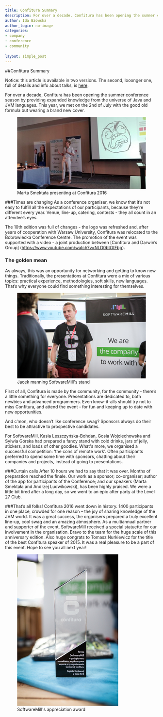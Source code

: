 ```yaml
---
title: Confitura Summary
description: For over a decade, Confitura has been opening the summer conference season by providing expanded knowledge from the universe of Java and JVM languages.
author: Ida Bzowska
author_login: no-image
categories:
- company
- conference
- community

layout: simple_post
---
```


##Confitura Summary

Notice: this article is available in two versions. The second, looonger one, full of details and info about talks, is [here](http://softwaremill.com/downloads/ConfituraSummary.pdf).

For over a decade, Confitura has been opening the summer conference season by providing expanded knowledge from the universe of Java and JVM languages. This year, we met on the 2nd of July with the good old formula but wearing a brand new cover.

<figure class="illustration">
    <img src="/img/uploads/2016/08/confitura_2016_marta_smektala_ux.jpg">
    <figcaption>Marta Smektała presenting at Confitura 2016</figcaption>
</figure>

###Times are changing
As a conference organiser, we know that it’s not easy to fulfill all the expectations of our participants, because they’re different every year. Venue, line-up, catering, contests - they all count in an attendee’s eyes.

The 10th edition was full of changes - the logo was refreshed and, after years of cooperation with Warsaw University, Confitura was relocated to the Bobrowiecka Conference Centre. The promotion of the event was supported with a video - a joint production between [Confitura and Darwin’s Group] (https://www.youtube.com/watch?v=NLD0btOtFbg). 

### The golden mean
As always, this was an opportunity for networking and getting to know new things. Traditionally, the presentations at Confitura were a mix of various topics: practical experience, methodologies, soft skills, new languages. That’s why everyone could find something interesting for themselves.

<figure class="illustration">
    <img src="/img/uploads/2016/08/confitura_2016_jacek_at_sml_stand.jpg">
    <figcaption>Jacek manning SoftwareMill's stand</figcaption>
</figure>

First of all, Confitura is made by the community, for the community - there’s a little something for everyone. Presentations are dedicated to, both newbies and advanced programmers. Even know-it-alls should try not to miss Confitura, and attend the event - for fun and keeping up to date with new opportunities. 

And c’mon, who doesn’t like conference swag? Sponsors always do their best to be attractive to prospective candidates.

For SoftwareMill, Kasia Leszczyńska-Bohdan, Gosia Wojciechowska and Sylwia Górska had prepared a fancy stand with cold drinks, jars of jelly, stickers, and loads of other goodies. What's more, we organised a successful competition: ‘the cons of remote work’. Often participants preferred to spend some time with sponsors, chatting about their companies and projects, instead of going to presentations.

###Curtain calls
After 10 hours we had to say that it was over. Months of preparation reached the finale. Our work as a sponsor; co-organiser; author of the app for participants of the Conference; and our speakers (Marta Smektała and Andrzej Ludwikowski), has been highly praised. We were a little bit tired after a long day, so we went to an epic after party at the Level 27 Club.

###That’s all folks!
Confitura 2016 went down in history. 1400 participants in one place, crowded for one reason – the joy of sharing knowledge of the JVM world. It was a great success, the organisers prepared a truly excellent line-up, cool swag and an amazing atmosphere. As a multiannual partner and supporter of the event, SoftwareMill received a special statuette for our involvement in the organisation. Bravo to the team for the huge scale of this anniversary edition. Also huge congrats to Tomasz Nurkiewicz for the title of the best Confitura speaker of 2015. It was a real pleasure to be a part of this event. Hope to see you all next year!

<figure class="illustration">
    <img src="/img/uploads/2016/08/confitura_2016_sml_statuette.jpg">
    <figcaption>SoftwareMill's appreciation award</figcaption>
</figure>